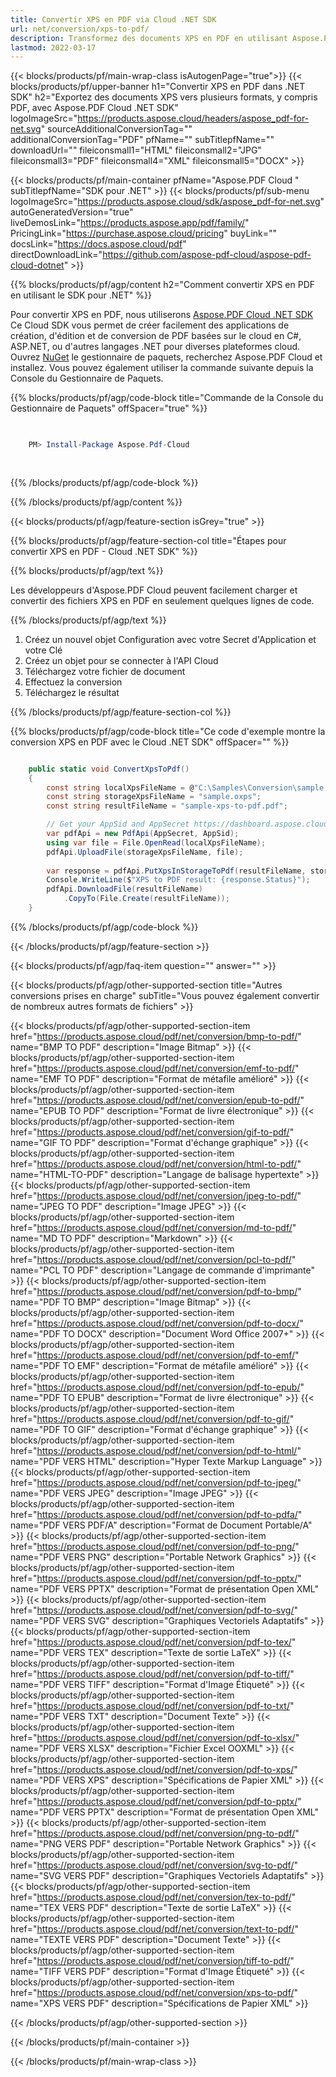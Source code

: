 ```yaml
---
title: Convertir XPS en PDF via Cloud .NET SDK
url: net/conversion/xps-to-pdf/
description: Transformez des documents XPS en PDF en utilisant Aspose.PDF Cloud SDK pour .NET. Simplifiez la compatibilité multiplateforme.
lastmod: 2022-03-17
---
```


{{< blocks/products/pf/main-wrap-class isAutogenPage="true">}}
{{< blocks/products/pf/upper-banner h1="Convertir XPS en PDF dans .NET SDK" h2="Exportez des documents XPS vers plusieurs formats, y compris PDF, avec Aspose.PDF Cloud .NET SDK" logoImageSrc="https://products.aspose.cloud/headers/aspose_pdf-for-net.svg" sourceAdditionalConversionTag="" additionalConversionTag="PDF" pfName="" subTitlepfName="" downloadUrl="" fileiconsmall1="HTML" fileiconsmall2="JPG" fileiconsmall3="PDF" fileiconsmall4="XML" fileiconsmall5="DOCX" >}}

{{< blocks/products/pf/main-container pfName="Aspose.PDF Cloud " subTitlepfName="SDK pour .NET" >}}
{{< blocks/products/pf/sub-menu logoImageSrc="https://products.aspose.cloud/sdk/aspose_pdf-for-net.svg"
autoGeneratedVersion="true"
liveDemosLink="https://products.aspose.app/pdf/family/" PricingLink="https://purchase.aspose.cloud/pricing" buyLink="" docsLink="https://docs.aspose.cloud/pdf"  directDownloadLink="https://github.com/aspose-pdf-cloud/aspose-pdf-cloud-dotnet" >}}

{{% blocks/products/pf/agp/content h2="Comment convertir XPS en PDF en utilisant le SDK pour .NET" %}}

Pour convertir XPS en PDF, nous utiliserons
[Aspose.PDF Cloud .NET SDK](https://products.aspose.cloud/pdf/net/)
Ce Cloud SDK vous permet de créer facilement des applications de création, d'édition et de conversion de PDF basées sur le cloud en C#, ASP.NET, ou d'autres langages .NET pour diverses plateformes cloud. Ouvrez
[NuGet](https://www.nuget.org/packages/Aspose.Pdf-Cloud)
le gestionnaire de paquets, recherchez
Aspose.PDF Cloud
et installez. Vous pouvez également utiliser la commande suivante depuis la Console du Gestionnaire de Paquets.

{{% blocks/products/pf/agp/code-block title="Commande de la Console du Gestionnaire de Paquets" offSpacer="true" %}}

```powershell

     
    PM> Install-Package Aspose.Pdf-Cloud
     
     

```

{{% /blocks/products/pf/agp/code-block %}}

{{% /blocks/products/pf/agp/content %}}

{{< blocks/products/pf/agp/feature-section isGrey="true" >}}

{{% blocks/products/pf/agp/feature-section-col title="Étapes pour convertir XPS en PDF - Cloud .NET SDK" %}}

{{% blocks/products/pf/agp/text %}}

Les développeurs d'Aspose.PDF Cloud peuvent facilement charger et convertir des fichiers XPS en PDF en seulement quelques lignes de code.

{{% /blocks/products/pf/agp/text %}}

1. Créez un nouvel objet Configuration avec votre Secret d'Application et votre Clé
1. Créez un objet pour se connecter à l'API Cloud
1. Téléchargez votre fichier de document
1. Effectuez la conversion
1. Téléchargez le résultat

{{% /blocks/products/pf/agp/feature-section-col %}}



{{% blocks/products/pf/agp/code-block title="Ce code d'exemple montre la conversion XPS en PDF avec le Cloud .NET SDK" offSpacer="" %}}

```cs

    public static void ConvertXpsToPdf()
    {
        const string localXpsFileName = @"C:\Samples\Conversion\sample.oxps";
        const string storageXpsFileName = "sample.oxps";
        const string resultFileName = "sample-xps-to-pdf.pdf";

        // Get your AppSid and AppSecret https://dashboard.aspose.cloud (free registration required).
        var pdfApi = new PdfApi(AppSecret, AppSid);
        using var file = File.OpenRead(localXpsFileName);
        pdfApi.UploadFile(storageXpsFileName, file);
        
        var response = pdfApi.PutXpsInStorageToPdf(resultFileName, storageXpsFileName);
        Console.WriteLine($"XPS to PDF result: {response.Status}");
        pdfApi.DownloadFile(resultFileName)
            .CopyTo(File.Create(resultFileName));
    }
```

{{% /blocks/products/pf/agp/code-block %}}

{{< /blocks/products/pf/agp/feature-section >}}

{{< blocks/products/pf/agp/faq-item question="" answer="" >}}

{{< blocks/products/pf/agp/other-supported-section title="Autres conversions prises en charge" subTitle="Vous pouvez également convertir de nombreux autres formats de fichiers" >}}

{{< blocks/products/pf/agp/other-supported-section-item href="https://products.aspose.cloud/pdf/net/conversion/bmp-to-pdf/" name="BMP TO PDF" description="Image Bitmap" >}}
{{< blocks/products/pf/agp/other-supported-section-item href="https://products.aspose.cloud/pdf/net/conversion/emf-to-pdf/" name="EMF TO PDF" description="Format de métafile amélioré" >}}
{{< blocks/products/pf/agp/other-supported-section-item href="https://products.aspose.cloud/pdf/net/conversion/epub-to-pdf/" name="EPUB TO PDF" description="Format de livre électronique" >}}
{{< blocks/products/pf/agp/other-supported-section-item href="https://products.aspose.cloud/pdf/net/conversion/gif-to-pdf/" name="GIF TO PDF" description="Format d'échange graphique" >}}
{{< blocks/products/pf/agp/other-supported-section-item href="https://products.aspose.cloud/pdf/net/conversion/html-to-pdf/" name="HTML-TO-PDF" description="Langage de balisage hypertexte" >}}
{{< blocks/products/pf/agp/other-supported-section-item href="https://products.aspose.cloud/pdf/net/conversion/jpeg-to-pdf/" name="JPEG TO PDF" description="Image JPEG" >}}
{{< blocks/products/pf/agp/other-supported-section-item href="https://products.aspose.cloud/pdf/net/conversion/md-to-pdf/" name="MD TO PDF" description="Markdown" >}}
{{< blocks/products/pf/agp/other-supported-section-item href="https://products.aspose.cloud/pdf/net/conversion/pcl-to-pdf/" name="PCL TO PDF" description="Langage de commande d'imprimante" >}}
{{< blocks/products/pf/agp/other-supported-section-item href="https://products.aspose.cloud/pdf/net/conversion/pdf-to-bmp/" name="PDF TO BMP" description="Image Bitmap" >}}
{{< blocks/products/pf/agp/other-supported-section-item href="https://products.aspose.cloud/pdf/net/conversion/pdf-to-docx/" name="PDF TO DOCX" description="Document Word Office 2007+" >}}
{{< blocks/products/pf/agp/other-supported-section-item href="https://products.aspose.cloud/pdf/net/conversion/pdf-to-emf/" name="PDF TO EMF" description="Format de métafile amélioré" >}}
{{< blocks/products/pf/agp/other-supported-section-item href="https://products.aspose.cloud/pdf/net/conversion/pdf-to-epub/" name="PDF TO EPUB" description="Format de livre électronique" >}}
{{< blocks/products/pf/agp/other-supported-section-item href="https://products.aspose.cloud/pdf/net/conversion/pdf-to-gif/" name="PDF TO GIF" description="Format d'échange graphique" >}}
{{< blocks/products/pf/agp/other-supported-section-item href="https://products.aspose.cloud/pdf/net/conversion/pdf-to-html/" name="PDF VERS HTML" description="Hyper Texte Markup Language" >}}
{{< blocks/products/pf/agp/other-supported-section-item href="https://products.aspose.cloud/pdf/net/conversion/pdf-to-jpeg/" name="PDF VERS JPEG" description="Image JPEG" >}}
{{< blocks/products/pf/agp/other-supported-section-item href="https://products.aspose.cloud/pdf/net/conversion/pdf-to-pdfa/" name="PDF VERS PDF/A" description="Format de Document Portable/A" >}}
{{< blocks/products/pf/agp/other-supported-section-item href="https://products.aspose.cloud/pdf/net/conversion/pdf-to-png/" name="PDF VERS PNG" description="Portable Network Graphics" >}}
{{< blocks/products/pf/agp/other-supported-section-item href="https://products.aspose.cloud/pdf/net/conversion/pdf-to-pptx/" name="PDF VERS PPTX" description="Format de présentation Open XML" >}}
{{< blocks/products/pf/agp/other-supported-section-item href="https://products.aspose.cloud/pdf/net/conversion/pdf-to-svg/" name="PDF VERS SVG" description="Graphiques Vectoriels Adaptatifs" >}}
{{< blocks/products/pf/agp/other-supported-section-item href="https://products.aspose.cloud/pdf/net/conversion/pdf-to-tex/" name="PDF VERS TEX" description="Texte de sortie LaTeX" >}}
{{< blocks/products/pf/agp/other-supported-section-item href="https://products.aspose.cloud/pdf/net/conversion/pdf-to-tiff/" name="PDF VERS TIFF" description="Format d'Image Étiqueté" >}}
{{< blocks/products/pf/agp/other-supported-section-item href="https://products.aspose.cloud/pdf/net/conversion/pdf-to-txt/" name="PDF VERS TXT" description="Document Texte" >}}
{{< blocks/products/pf/agp/other-supported-section-item href="https://products.aspose.cloud/pdf/net/conversion/pdf-to-xlsx/" name="PDF VERS XLSX" description="Fichier Excel OOXML" >}}
{{< blocks/products/pf/agp/other-supported-section-item href="https://products.aspose.cloud/pdf/net/conversion/pdf-to-xps/" name="PDF VERS XPS" description="Spécifications de Papier XML" >}}
{{< blocks/products/pf/agp/other-supported-section-item href="https://products.aspose.cloud/pdf/net/conversion/pdf-to-pptx/" name="PDF VERS PPTX" description="Format de présentation Open XML" >}}
{{< blocks/products/pf/agp/other-supported-section-item href="https://products.aspose.cloud/pdf/net/conversion/png-to-pdf/" name="PNG VERS PDF" description="Portable Network Graphics" >}}
{{< blocks/products/pf/agp/other-supported-section-item href="https://products.aspose.cloud/pdf/net/conversion/svg-to-pdf/" name="SVG VERS PDF" description="Graphiques Vectoriels Adaptatifs" >}}
{{< blocks/products/pf/agp/other-supported-section-item href="https://products.aspose.cloud/pdf/net/conversion/tex-to-pdf/" name="TEX VERS PDF" description="Texte de sortie LaTeX" >}}
{{< blocks/products/pf/agp/other-supported-section-item href="https://products.aspose.cloud/pdf/net/conversion/text-to-pdf/" name="TEXTE VERS PDF" description="Document Texte" >}}
{{< blocks/products/pf/agp/other-supported-section-item href="https://products.aspose.cloud/pdf/net/conversion/tiff-to-pdf/" name="TIFF VERS PDF" description="Format d'Image Étiqueté" >}}
{{< blocks/products/pf/agp/other-supported-section-item href="https://products.aspose.cloud/pdf/net/conversion/xps-to-pdf/" name="XPS VERS PDF" description="Spécifications de Papier XML" >}}

{{< /blocks/products/pf/agp/other-supported-section >}}

{{< /blocks/products/pf/main-container >}}

{{< /blocks/products/pf/main-wrap-class >}}


